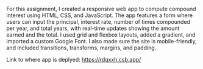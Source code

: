 For this assignment, I created a responsive web app to compute compound interest using HTML, CSS, and JavaScript. The app features a form where users can input the principal, interest rate, number of times compounded per year, and total years, with real-time updates showing the amount earned and the total. I used grid and flexbox layouts, added a gradient, and imported a custom Google Font. I also made sure the site is mobile-friendly, and included transitions, transforms, margins, and padding. 

Link to where app is deplyed: https://rdqxxh.csb.app/





